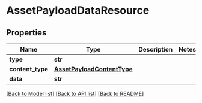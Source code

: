 # AssetPayloadDataResource

## Properties
Name | Type | Description | Notes
------------ | ------------- | ------------- | -------------
**type** | **str** |  | 
**content_type** | [**AssetPayloadContentType**](AssetPayloadContentType.md) |  | 
**data** | **str** |  | 

[[Back to Model list]](../README.md#documentation-for-models) [[Back to API list]](../README.md#documentation-for-api-endpoints) [[Back to README]](../README.md)

